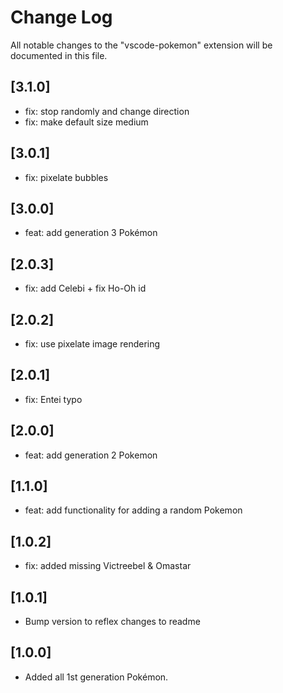 # Change Log

All notable changes to the "vscode-pokemon" extension will be documented in this file.

## [3.1.0]

- fix: stop randomly and change direction
- fix: make default size medium

## [3.0.1]

- fix: pixelate bubbles

## [3.0.0]

- feat: add generation 3 Pokémon

## [2.0.3]

- fix: add Celebi + fix Ho-Oh id

## [2.0.2]

- fix: use pixelate image rendering

## [2.0.1]

- fix: Entei typo

## [2.0.0]

- feat: add generation 2 Pokemon

## [1.1.0]

- feat: add functionality for adding a random Pokemon

## [1.0.2]

- fix: added missing Victreebel & Omastar

## [1.0.1]

- Bump version to reflex changes to readme

## [1.0.0]

- Added all 1st generation Pokémon.
